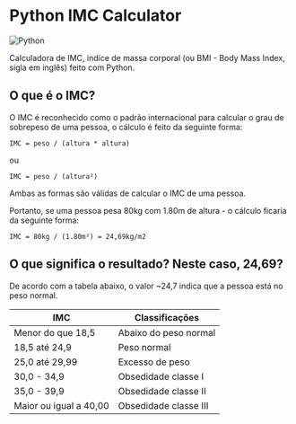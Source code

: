 # Python IMC Calculator
![Python](https://img.shields.io/badge/Python-323330?style=for-the-badge&logo=python&logoColor=356A99)

Calculadora de IMC, indíce de massa corporal (ou BMI - Body Mass Index, sigla em inglês) feito com Python. 

## O que é o IMC?
O IMC é reconhecido como o padrão internacional para calcular o grau de sobrepeso de uma pessoa, o cálculo é feito da seguinte forma: 

```
IMC = peso / (altura * altura)
```
ou
```
IMC = peso / (altura²)
```
Ambas as formas são válidas de calcular o IMC de uma pessoa.

Portanto, se uma pessoa pesa 80kg com 1.80m de altura - o cálculo ficaria da seguinte forma:

```
IMC = 80kg / (1.80m²) = 24,69kg/m2
```

## O que significa o resultado? Neste caso, 24,69?

De acordo com a tabela abaixo, o valor ~24,7 indica que a pessoa está no peso normal.

| **IMC** | **Classificações** |
| --- | -------------- |
| Menor do que 18,5 | Abaixo do peso normal |
| 18,5 até 24,9 | Peso normal |
| 25,0 até 29,99 | Excesso de peso |
| 30,0 - 34,9 | Obsedidade classe I |
| 35,0 - 39,9 | Obsedidade classe II |
| Maior ou igual a 40,00 | Obsedidade classe III |
